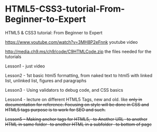 # HTML5-CSS3-tutorial-From-Beginner-to-Expert
HTML5 &amp; CSS3 tutorial: From Beginner to Expert

https://www.youtube.com/watch?v=3MH8P2eFnnk youtube video

http://media.ch9.ms/ch9/code/C9HTMLCode.zip the files needed for the tutorials

Lesson1 - just video

Lesson2 - 1st basic html5 formatting, from naked text to html5 with linked list, unlinked list, figures and paragraphs

Lesson3 - Using validators to debug code, and CSS basics

Lesson4 - lecture on different HTML5 Tags, new and old. like <s>only in documentation for reference. Focusing on style will be done in CSS and HTML5 tags purpose is to work for SEO and such. 
  
Lesson5 - Making anchor tags for HTML5,
-to Another URL
-to another HTML in same folder
-to another HTML in a subfolder
-to bottom of page

